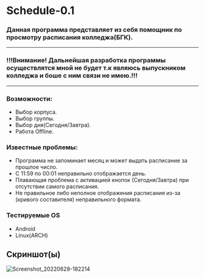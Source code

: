 # Schedule-0.1
### Данная программа представляет из себя помощник по просмотру расписания колледжа(БГК).

_____________
### !!!Внимание! Дальнейшая разработка программы осуществлятся мной не будет т.к являюсь выпускником колледжа и боше с ним связи не имею.!!!
_____________

### Возможности:
 - Выбор корпуса.
 - Выбор группы.
 - Выбор дня(Сегодня/Завтра).
 - Работа Offline.

### Известные проблемы:
 - Программа не запоминает месяц и может выдать расписание за прошлое число.
 - С 11:59 по 00:01 неправильно отображается день.
 - Плавающая проблема с активацией кнопок (Сегодня/Завтра) при отсутствии самого расписания.
 - Не правильное либо неполное отображения расписания из-за (кривого составителя) неправильного формата.
 
 ### Тестируемые OS
 - Android
 - Linux(ARCH)
 
 ## Скриншот(ы)
 
![Screenshot_20220628-182214](https://user-images.githubusercontent.com/80697141/176176913-84e7ad25-5c14-47b5-9703-aff91d4df756.png)
